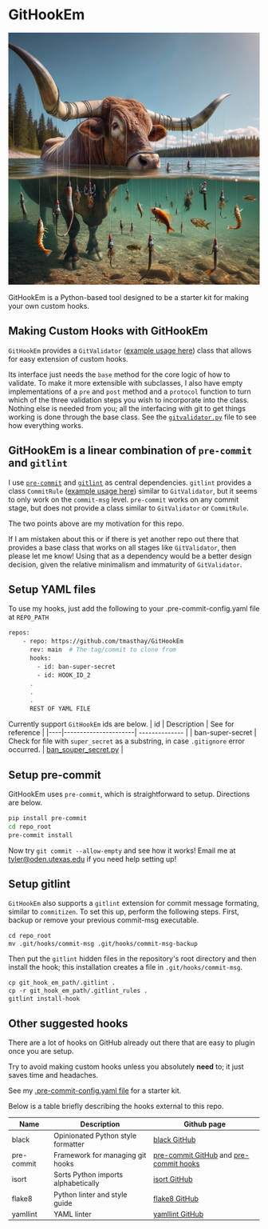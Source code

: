 # GitHookEm
![Git Hook Em Banner](hook_em.jpg)

GitHookEm is a Python-based tool designed to be a starter kit for making your own custom hooks. 

## Making Custom Hooks with GitHookEm
`GitHookEm` provides a `GitValidator` ([example usage here](https://github.com/tmasthay/GitHookEm/blob/main/git_hook_em/pre_commit/ban_souper_secret.py)) class that allows for easy extension of custom hooks. 

Its interface just needs the `base` method for the core logic of how to validate.
To make it more extensible with subclasses, I also have empty implementations of a `pre` and `post` method and a `protocol` function to turn which of the three validation steps you wish to incorporate into the class. 
Nothing else is needed from you; all the interfacing with git to get things working is done through the base class.
See the [`gitvalidator.py`](https://github.com/tmasthay/GitHookEm/blob/main/git_hook_em/git_validator.py) file to see how everything works. 

## GitHookEm is a linear combination of `pre-commit` and `gitlint`
I use [`pre-commit`](https://pre-commit.com/) and [`gitlint`](https://jorisroovers.com/gitlint/latest/) as central dependencies. 
`gitlint` provides a class `CommitRule` ([example usage here](https://github.com/jorisroovers/gitlint/blob/main/examples/my_commit_rules.py)) similar to `GitValidator`, but it seems to only work on the `commit-msg` level.
`pre-commit` works on any commit stage, but does not provide a class similar to `GitValidator` or `CommitRule`.

The two points above are my motivation for this repo.

If I am mistaken about this or if there is yet another repo out there that provides a base class that works on all stages like `GitValidator`, then please let me know! 
Using that as a dependency would be a better design decision, given the relative minimalism and immaturity of `GitValidator`.

## Setup YAML files
To use my hooks, just add the following to your .pre-commit-config.yaml file at `REPO_PATH`
```bash
repos:
    - repo: https://github.com/tmasthay/GitHookEm
      rev: main  # The tag/commit to clone from
      hooks:
        - id: ban-super-secret
        - id: HOOK_ID_2
      .
      .
      .
      REST OF YAML FILE
```
Currently support `GitHookEm` ids are below.
| id | Description          | See for reference |
|----|----------------------| -------------- | 
| ban-super-secret | Check for file with `super_secret` as a substring, in case `.gitignore` error occurred. | [ban_souper_secret.py](https://github.com/tmasthay/GitHookEm/blob/main/git_hook_em/pre_commit/ban_souper_secret.py) |

## Setup pre-commit
GitHookEm uses `pre-commit`, which is straightforward to setup. Directions are below.

```bash
pip install pre-commit
cd repo_root
pre-commit install
```
Now try `git commit --allow-empty` and see how it works! Email me at tyler@oden.utexas.edu if you need help setting up!

## Setup gitlint
`GitHookEm` also supports a `gitlint` extension for commit message formating, similar to `commitizen`. To set this up, perform the following steps.
First, backup or remove your previous commit-msg executable.
```
cd repo_root
mv .git/hooks/commit-msg .git/hooks/commit-msg-backup
```
Then put the `gitlint` hidden files in the repository's root directory and then install the hook; this installation creates a file in `.git/hooks/commit-msg`.
```
cp git_hook_em_path/.gitlint .
cp -r git_hook_em_path/.gitlint_rules .
gitlint install-hook
```

## Other suggested hooks
There are a lot of hooks on GitHub already out there that are easy to plugin once you are setup.

Try to avoid making custom hooks unless you absolutely **need** to; it just saves time and headaches.

See my [.pre-commit-config.yaml file](https://github.com/tmasthay/GitHookEm/blob/main/.pre-commit-config.yaml) for a starter kit. 

Below is a table briefly describing the hooks external to this repo.  

| Name | Description | Github page |
| ------- | ------------------------ | ------------------------- |
| black | Opinionated Python style formatter | [black GitHub](https://github.com/psf/black) |
| pre-commit | Framework for managing git hooks | [pre-commit GitHub](https://github.com/pre-commit/pre-commit) and [pre-commit hooks](https://github.com/pre-commit/pre-commit-hooks) |
| isort | Sorts Python imports alphabetically | [isort GitHub](https://github.com/pycqa/isort) |
| flake8 | Python linter and style guide | [flake8 GitHub](https://github.com/pycqa/flake8) |
| yamllint | YAML linter | [yamllint GitHub](https://github.com/adrienverge/yamllint.git) |

